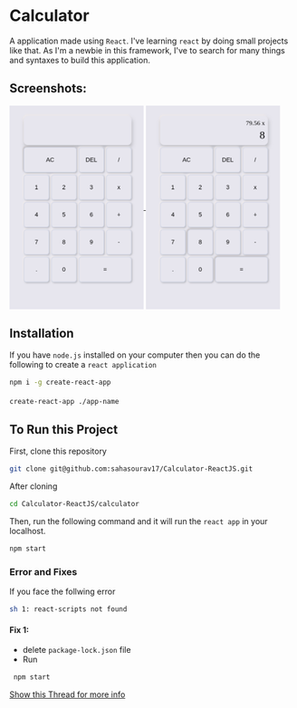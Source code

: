 # Calculator

A application made using `React`. I've learning `react` by doing small projects like that. As I'm a newbie in this framework, I've to 
search for many things and syntaxes to build this application.

## Screenshots:

<a href="">
  <img align="center" width="47%" src= "https://github.com/sahasourav17/Calculator-ReactJS/blob/main/images/1.png" />
</a>

<a href="">
  <img align="center" width="47%" src= "https://github.com/sahasourav17/Calculator-ReactJS/blob/main/images/2.png" />
</a>



## Installation
If you have `node.js` installed on your computer then you can do the following to create a `react application`

```bash
npm i -g create-react-app

create-react-app ./app-name 
```

## To Run this Project

First, clone this repository
```bash
git clone git@github.com:sahasourav17/Calculator-ReactJS.git
```

After cloning

```bash
cd Calculator-ReactJS/calculator
```

Then, run the following command and it will run the `react app` in your localhost.

```bash
npm start
```

### Error and Fixes

If you face the follwing error
```bash
sh 1: react-scripts not found
```

#### Fix 1:
- delete `package-lock.json` file
- Run 
```bash
 npm start
```
[Show this Thread for more info](https://stackoverflow.com/questions/40546231/sh-react-scripts-command-not-found-after-running-npm-start)
